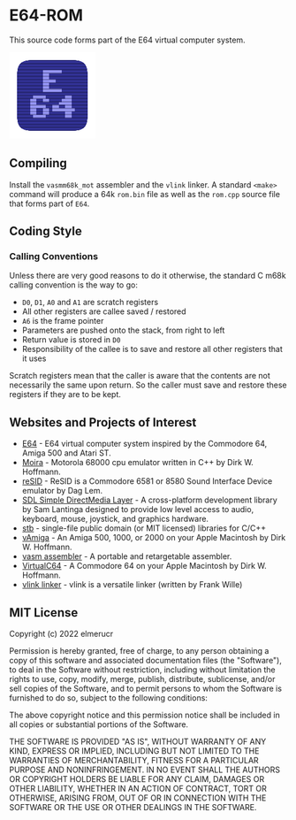 # E64-ROM

This source code forms part of the E64 virtual computer system.

![E64](./docs/E64_icon_156x156.png)

## Compiling

Install the ```vasmm68k_mot``` assembler and the ```vlink``` linker. A standard ```<make>``` command will produce a 64k ```rom.bin``` file as well as the ```rom.cpp``` source file that forms part of ```E64```.

## Coding Style

### Calling Conventions

Unless there are very good reasons to do it otherwise, the standard C m68k calling convention is the way to go:

* ``D0``, ``D1``, ``A0`` and ``A1`` are scratch registers
* All other registers are callee saved / restored
* ``A6`` is the frame pointer
* Parameters are pushed onto the stack, from right to left
* Return value is stored in ``D0``
* Responsibility of the callee is to save and restore all other registers that it uses

Scratch registers mean that the caller is aware that the contents are not necessarily the same upon return. So the caller must save and restore these registers if they are to be kept.

## Websites and Projects of Interest

* [E64](https://github.com/elmerucr/E64) - E64 virtual computer system inspired by the Commodore 64, Amiga 500 and Atari ST.
* [Moira](https://github.com/dirkwhoffmann/Moira) - Motorola 68000 cpu emulator written in C++ by Dirk W. Hoffmann.
* [reSID](http://www.zimmers.net/anonftp/pub/cbm/crossplatform/emulators/resid/index.html) - ReSID is a Commodore 6581 or 8580 Sound Interface Device emulator by Dag Lem.
* [SDL Simple DirectMedia Layer](https://www.libsdl.org) - A cross-platform development library by Sam Lantinga designed to provide low level access to audio, keyboard, mouse, joystick, and graphics hardware.
* [stb](https://github.com/nothings/stb) - single-file public domain (or MIT licensed) libraries for C/C++
* [vAmiga](https://dirkwhoffmann.github.io/vAmiga/) - An Amiga 500, 1000, or 2000 on your Apple Macintosh by Dirk W. Hoffmann.
* [vasm assembler](http://sun.hasenbraten.de/vasm/) - A portable and retargetable assembler.
* [VirtualC64](https://dirkwhoffmann.github.io/virtualc64/) - A Commodore 64 on your Apple Macintosh by Dirk W. Hoffmann.
* [vlink linker](http://www.compilers.de/vlink.html) - vlink is a versatile linker (written by Frank Wille)

## MIT License

Copyright (c) 2022 elmerucr

Permission is hereby granted, free of charge, to any person obtaining a copy of this software and associated documentation files (the "Software"), to deal in the Software without restriction, including without limitation the rights to use, copy, modify, merge, publish, distribute, sublicense, and/or sell copies of the Software, and to permit persons to whom the Software is furnished to do so, subject to the following conditions:

The above copyright notice and this permission notice shall be included in all copies or substantial portions of the Software.

THE SOFTWARE IS PROVIDED "AS IS", WITHOUT WARRANTY OF ANY KIND, EXPRESS OR IMPLIED, INCLUDING BUT NOT LIMITED TO THE WARRANTIES OF MERCHANTABILITY, FITNESS FOR A PARTICULAR PURPOSE AND NONINFRINGEMENT. IN NO EVENT SHALL THE AUTHORS OR COPYRIGHT HOLDERS BE LIABLE FOR ANY CLAIM, DAMAGES OR OTHER LIABILITY, WHETHER IN AN ACTION OF CONTRACT, TORT OR OTHERWISE, ARISING FROM, OUT OF OR IN CONNECTION WITH THE SOFTWARE OR THE USE OR OTHER DEALINGS IN THE
SOFTWARE.

